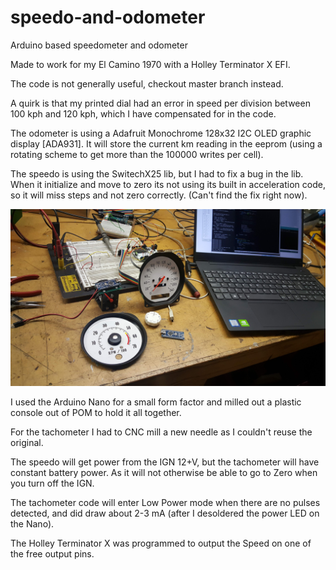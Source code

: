 # speedo-and-odometer
Arduino based speedometer and odometer

Made to work for my El Camino 1970 with a Holley Terminator X EFI.

The code is not generally useful, checkout master branch instead. 

A quirk is that my printed dial had an error in speed per division between 100 kph and 120 kph, which I have compensated for in the code. 

The odometer is using a Adafruit Monochrome 128x32 I2C OLED graphic display [ADA931].
It will store the current km reading in the eeprom (using a rotating scheme to get more than the 100000 writes per cell).

The speedo is using the SwitechX25 lib, but I had to fix a bug in the lib. When it initialize and move to zero its not using its built in acceleration code, so it will miss steps and not zero correctly. (Can't find the fix right now).

![Speedo-odo and Tacho](speedo-odo.jpg)

I used the Arduino Nano for a small form factor and milled out a plastic console
out of POM to hold it all together.

For the tachometer I had to CNC mill a new needle as I couldn't reuse the original.

The speedo will get power from the IGN 12+V, but the tachometer will have constant
battery power. As it will not otherwise be able to go to Zero when you turn off the IGN.

The tachometer code will enter Low Power mode when there are no pulses detected, and
did draw about 2-3 mA (after I desoldered the power LED on the Nano).

The Holley Terminator X was programmed to output the Speed on one of the free output pins.
